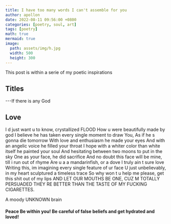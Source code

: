 ```yaml
---
title: I have too many words I can't assemble for you
author: apollon
date: 2022-08-11 09:56:00 +0800
categories: [poetry, soul, art]
tags: [poetry]
math: true
mermaid: true
image:
  path: assets/img/h.jpg
  width: 500
  height: 300
---
```


This post is within a serie of my poetic inspirations
## Titles
---If there is any God



## Love
I d just want u to know, crystallized FLOOD
How u were beautifully made by god
I believe he has taken every single moment to draw
You, As if he s gonna die tomorrow
With love and enthusiasm he made your eyes
And with an angelic voice he filled your throat
I hope with a whiter color than white itself he painted your soul
And hesitating between two moons to put in the sky
One as your face, he did sacrifice
And no doubt this face will be mine, till i run out of rhyme
Are u a a mandarinfish, or a dove
I truly ain t sure love
Writing this, im imagining every single feature of ur face
U just unbelievably, in my heart sculptured a timeless trace
So why won t u help me please, get this shit out of my lips
AND LET OUR MOUTHS BE ONE, CUZ M TOTALLY PERSUADED THEY RE BETTER THAN THE TASTE OF MY FUCKING CIGARETTES.

A moody UNKNOWN brain


#### Peace Be within you! Be careful of false beliefs and get hydrated and loved!